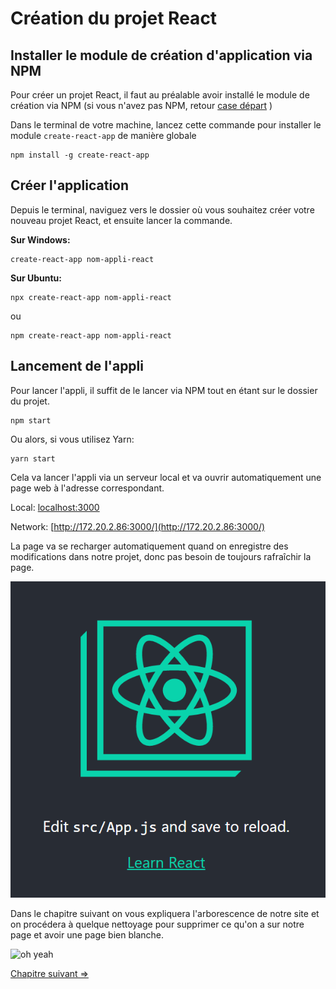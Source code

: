 # Création du projet React

## Installer le module de création d'application via NPM

Pour créer un projet React, il faut au préalable avoir installé le module de création via NPM (si vous n'avez pas NPM, retour [case départ](../readme.md) )

Dans le terminal de votre machine, lancez cette commande pour installer le module `create-react-app` de manière globale
```
npm install -g create-react-app
```

## Créer l'application

Depuis le terminal, naviguez vers le dossier où vous souhaitez créer votre nouveau projet React, et ensuite lancer la commande.

**Sur Windows:**
```
create-react-app nom-appli-react
```

**Sur Ubuntu:**

```
npx create-react-app nom-appli-react
```
ou
```
npm create-react-app nom-appli-react
```

## Lancement de l'appli

Pour lancer l'appli, il suffit de le lancer via NPM tout en étant sur le dossier du projet.
```
npm start
```

Ou alors, si vous utilisez Yarn:

```
yarn start
```

Cela va lancer l'appli via un serveur local et va ouvrir automatiquement une page web à l'adresse correspondant.

Local: [localhost:3000](http://localhost:3000/)

Network: [http://172.20.2.86:3000/](http://172.20.2.86:3000/)

La page va se recharger automatiquement quand on enregistre des modifications dans notre projet, donc pas besoin de toujours rafraîchir la page.

![1570528846149](./img/react-app.png)


Dans le chapitre suivant on vous expliquera l'arborescence de notre site et on procédera à quelque nettoyage pour supprimer ce qu'on a sur notre page et avoir une page bien blanche.

![oh yeah](https://media.giphy.com/media/l0HlFZ3c4NENSLQRi/giphy.gif)

[Chapitre suivant =>](04-structure.md)


